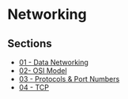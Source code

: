 # Networking

## Sections
- [01 - Data Networking](docs/01-Data-Networking.md)
- [02- OSI Model](docs/02-OSI-Model.md)
- [03 - Protocols & Port Numbers](docs/03-Protocols-And-Port-Numbers.md)
- [04 - TCP](docs/04-TCP.md)
